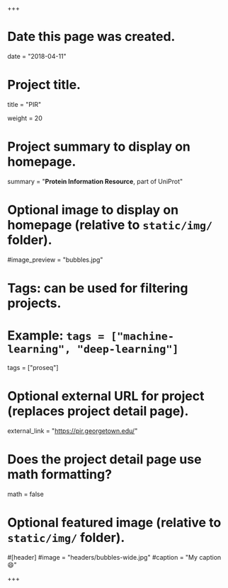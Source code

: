 +++
# Date this page was created.
date = "2018-04-11"

# Project title.
title = "PIR"

weight = 20
# Project summary to display on homepage.
summary = "**Protein Information Resource**, part of UniProt"

# Optional image to display on homepage (relative to `static/img/` folder).
#image_preview = "bubbles.jpg"

# Tags: can be used for filtering projects.
# Example: `tags = ["machine-learning", "deep-learning"]`
tags = ["proseq"]

# Optional external URL for project (replaces project detail page).
external_link = "https://pir.georgetown.edu/"

# Does the project detail page use math formatting?
math = false

# Optional featured image (relative to `static/img/` folder).
#[header]
#image = "headers/bubbles-wide.jpg"
#caption = "My caption :smile:"


+++
